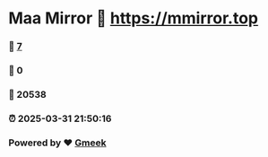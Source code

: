 # Maa Mirror :link: https://mmirror.top 
### :page_facing_up: [7](https://mmirror.top/tag.html) 
### :speech_balloon: 0 
### :hibiscus: 20538 
### :alarm_clock: 2025-03-31 21:50:16 
### Powered by :heart: [Gmeek](https://github.com/Meekdai/Gmeek)
